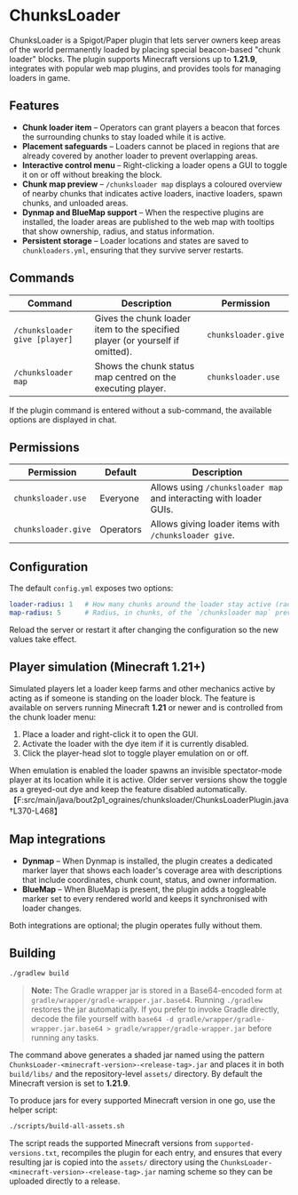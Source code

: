 # ChunksLoader

ChunksLoader is a Spigot/Paper plugin that lets server owners keep areas of the
world permanently loaded by placing special beacon-based "chunk loader" blocks.
The plugin supports Minecraft versions up to **1.21.9**, integrates with
popular web map plugins, and provides tools for managing loaders in game.

## Features

* **Chunk loader item** – Operators can grant players a beacon that forces the
  surrounding chunks to stay loaded while it is active.
* **Placement safeguards** – Loaders cannot be placed in regions that are
  already covered by another loader to prevent overlapping areas.
* **Interactive control menu** – Right-clicking a loader opens a GUI to toggle
  it on or off without breaking the block.
* **Chunk map preview** – `/chunksloader map` displays a coloured overview of
  nearby chunks that indicates active loaders, inactive loaders, spawn chunks,
  and unloaded areas.
* **Dynmap and BlueMap support** – When the respective plugins are installed,
  the loader areas are published to the web map with tooltips that show
  ownership, radius, and status information.
* **Persistent storage** – Loader locations and states are saved to
  `chunkloaders.yml`, ensuring that they survive server restarts.

## Commands

| Command | Description | Permission |
| --- | --- | --- |
| `/chunksloader give [player]` | Gives the chunk loader item to the specified player (or yourself if omitted). | `chunksloader.give` |
| `/chunksloader map` | Shows the chunk status map centred on the executing player. | `chunksloader.use` |

If the plugin command is entered without a sub-command, the available options
are displayed in chat.

## Permissions

| Permission | Default | Description |
| --- | --- | --- |
| `chunksloader.use` | Everyone | Allows using `/chunksloader map` and interacting with loader GUIs. |
| `chunksloader.give` | Operators | Allows giving loader items with `/chunksloader give`. |

## Configuration

The default `config.yml` exposes two options:

```yaml
loader-radius: 1   # How many chunks around the loader stay active (radius).
map-radius: 5      # Radius, in chunks, of the `/chunksloader map` preview.
```

Reload the server or restart it after changing the configuration so the new
values take effect.

## Player simulation (Minecraft 1.21+)

Simulated players let a loader keep farms and other mechanics active by acting
as if someone is standing on the loader block. The feature is available on
servers running Minecraft **1.21** or newer and is controlled from the chunk
loader menu:

1. Place a loader and right-click it to open the GUI.
2. Activate the loader with the dye item if it is currently disabled.
3. Click the player-head slot to toggle player emulation on or off.

When emulation is enabled the loader spawns an invisible spectator-mode player
at its location while it is active. Older server versions show the toggle as a
greyed-out dye and keep the feature disabled automatically.【F:src/main/java/bout2p1_ograines/chunksloader/ChunksLoaderPlugin.java†L370-L468】

## Map integrations

* **Dynmap** – When Dynmap is installed, the plugin creates a dedicated marker
  layer that shows each loader's coverage area with descriptions that include
  coordinates, chunk count, status, and owner information.
* **BlueMap** – When BlueMap is present, the plugin adds a toggleable marker set
  to every rendered world and keeps it synchronised with loader changes.

Both integrations are optional; the plugin operates fully without them.

## Building

```sh
./gradlew build
```

> **Note:** The Gradle wrapper jar is stored in a Base64-encoded form at
> `gradle/wrapper/gradle-wrapper.jar.base64`. Running `./gradlew` restores the
> jar automatically. If you prefer to invoke Gradle directly, decode the file
> yourself with `base64 -d gradle/wrapper/gradle-wrapper.jar.base64 >
> gradle/wrapper/gradle-wrapper.jar` before running any tasks.

The command above generates a shaded jar named using the pattern
`ChunksLoader-<minecraft-version>-<release-tag>.jar` and places it in both
`build/libs/` and the repository-level `assets/` directory. By default the
Minecraft version is set to **1.21.9**.

To produce jars for every supported Minecraft version in one go, use the helper
script:

```sh
./scripts/build-all-assets.sh
```

The script reads the supported Minecraft versions from
`supported-versions.txt`, recompiles the plugin for each entry, and ensures that
every resulting jar is copied into the `assets/` directory using the
`ChunksLoader-<minecraft-version>-<release-tag>.jar` naming scheme so they
can be uploaded directly to a release.
